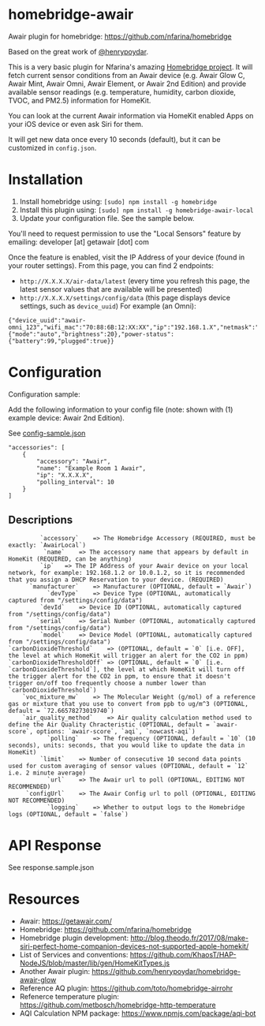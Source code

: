 # homebridge-awair
Awair plugin for homebridge: https://github.com/nfarina/homebridge

Based on the great work of [@henrypoydar](https://github.com/henrypoydar).

This is a very basic plugin for Nfarina's amazing [Homebridge project](https://github.com/nfarina/homebridge). It will fetch current sensor conditions from an Awair device (e.g. Awair Glow C, Awair Mint, Awair Omni, Awair Element, or Awair 2nd Edition) and provide available sensor readings (e.g. temperature, humidity, carbon dioxide, TVOC, and PM2.5) information for HomeKit.

You can look at the current Awair information via HomeKit enabled Apps on your iOS device or even ask Siri for them.

It will get new data once every 10 seconds (default), but it can be customized in `config.json`.

# Installation

1. Install homebridge using: `[sudo] npm install -g homebridge`
2. Install this plugin using: `[sudo] npm install -g homebridge-awair-local`
3. Update your configuration file. See the sample below.

You'll need to request permission to use the "Local Sensors" feature by emailing: developer [at] getawair [dot] com

Once the feature is enabled, visit the IP Address of your device (found in your router settings). From this page, you can find 2 endpoints:
- `http://X.X.X.X/air-data/latest` (every time you refresh this page, the latest sensor values that are available will be presented)
- `http://X.X.X.X/settings/config/data` (this page displays device settings, such as `device_uuid`) For example (an Omni):

```
{"device_uuid":"awair-omni_123","wifi_mac":"70:88:6B:12:XX:XX","ip":"192.168.1.X","netmask":"192.168.1.254","gateway":"255.255.255.0","fw_version":"1.1.6","timezone":"America/Los_Angeles","display":"score","led": {"mode":"auto","brightness":20},"power-status": {"battery":99,"plugged":true}}
```


# Configuration

Configuration sample:

Add the following information to your config file (note: shown with (1) example device: Awair 2nd Edition).

See [config-sample.json](https://github.com/deanlyoung/homebridge-awair-local/blob/master/config-sample.json)


```
"accessories": [
	{
		"accessory": "Awair",
		"name": "Example Room 1 Awair",
		"ip": "X.X.X.X",
		"polling_interval": 10
	}
]
```

## Descriptions
```
	     `accessory`	=> The Homebridge Accessory (REQUIRED, must be exactly: `AwairLocal`)
		  `name`	=> The accessory name that appears by default in HomeKit (REQUIRED, can be anything)
		 `ip`	=> The IP Address of your Awair device on your local network, for example: 192.168.1.2 or 10.0.1.2, so it is recommended that you assign a DHCP Reservation to your device. (REQUIRED)
	  `manufacturer`	=> Manufacturer (OPTIONAL, default = `Awair`)
	       `devType`	=> Device Type (OPTIONAL, automatically captured from "/settings/config/data")
		 `devId`	=> Device ID (OPTIONAL, automatically captured from "/settings/config/data")
		`serial`	=> Serial Number (OPTIONAL, automatically captured from "/settings/config/data")
		 `model`	=> Device Model (OPTIONAL, automatically captured from "/settings/config/data")
`carbonDioxideThreshold`	=> (OPTIONAL, default = `0` [i.e. OFF], the level at which HomeKit will trigger an alert for the CO2 in ppm)
`carbonDioxideThresholdOff`	=> (OPTIONAL, default = `0` [i.e. `carbonDioxideThreshold`], the level at which HomeKit will turn off the trigger alert for the CO2 in ppm, to ensure that it doesn't trigger on/off too frequently choose a number lower than `carbonDioxideThreshold`)
	`voc_mixture_mw`	=> The Molecular Weight (g/mol) of a reference gas or mixture that you use to convert from ppb to ug/m^3 (OPTIONAL, default = `72.66578273019740`)
    `air_quality_method`	=> Air quality calculation method used to define the Air Quality Chracteristic (OPTIONAL, default = `awair-score`, options: `awair-score`, `aqi`, `nowcast-aqi`)
	       `polling`	=> The frequency (OPTIONAL, default = `10` (10 seconds), units: seconds, that you would like to update the data in HomeKit)
		 `limit`	=> Number of consecutive 10 second data points used for custom averaging of sensor values (OPTIONAL, default = `12` i.e. 2 minute average)
		   `url`	=> The Awair url to poll (OPTIONAL, EDITING NOT RECOMMENDED)
	 `configUrl`	=> The Awair Config url to poll (OPTIONAL, EDITING NOT RECOMMENDED)
	       `logging`	=> Whether to output logs to the Homebridge logs (OPTIONAL, default = `false`)
```

# API Response

See response.sample.json

# Resources

- Awair: https://getawair.com/
- Homebridge: https://github.com/nfarina/homebridge
- Homebridge plugin development: http://blog.theodo.fr/2017/08/make-siri-perfect-home-companion-devices-not-supported-apple-homekit/
- List of Services and conventions: https://github.com/KhaosT/HAP-NodeJS/blob/master/lib/gen/HomeKitTypes.js
- Another Awair plugin: https://github.com/henrypoydar/homebridge-awair-glow
- Reference AQ plugin: https://github.com/toto/homebridge-airrohr
- Refenerce temperature plugin: https://github.com/metbosch/homebridge-http-temperature
- AQI Calculation NPM package: https://www.npmjs.com/package/aqi-bot
